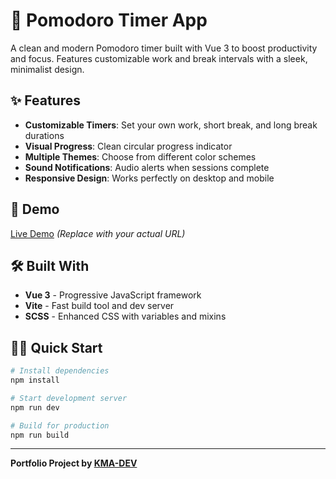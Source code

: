 # 🍅 Pomodoro Timer App

A clean and modern Pomodoro timer built with Vue 3 to boost productivity and focus. Features customizable work and break intervals with a sleek, minimalist design.

## ✨ Features

- **Customizable Timers**: Set your own work, short break, and long break durations
- **Visual Progress**: Clean circular progress indicator
- **Multiple Themes**: Choose from different color schemes
- **Sound Notifications**: Audio alerts when sessions complete
- **Responsive Design**: Works perfectly on desktop and mobile

## 🚀 Demo

[Live Demo](https://your-pomodoro-app.netlify.app) _(Replace with your actual URL)_

## 🛠️ Built With

- **Vue 3** - Progressive JavaScript framework
- **Vite** - Fast build tool and dev server
- **SCSS** - Enhanced CSS with variables and mixins

## 🏃‍♂️ Quick Start

```bash
# Install dependencies
npm install

# Start development server
npm run dev

# Build for production
npm run build
```

---

**Portfolio Project by [KMA-DEV](https://github.com/Kherraz-Med-Achraf)**
